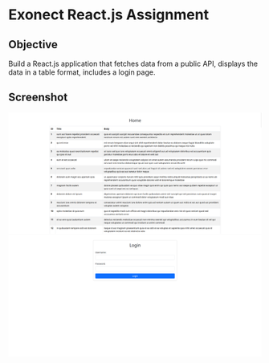 # Exonect React.js Assignment

## Objective
Build a React.js application that fetches data from a public API, displays the data in a table format, includes a login page.

## Screenshot
![Application Screenshot](/public/screenshot1.png)
![Application Screenshot](/public/screenshot2.png)
